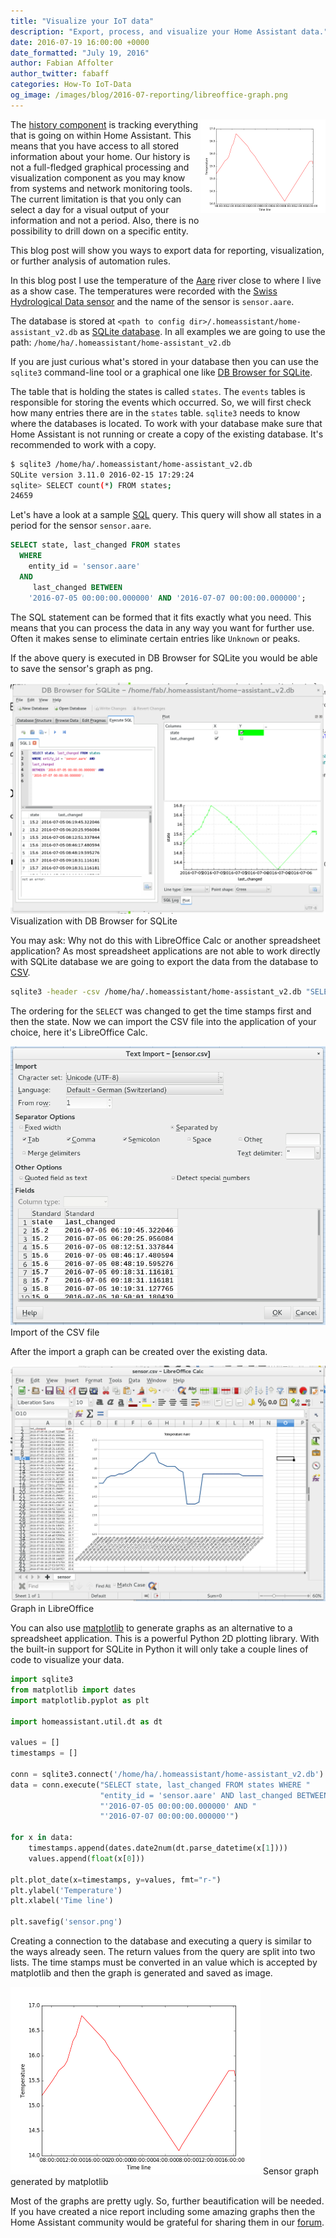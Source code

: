 ```yaml
---
title: "Visualize your IoT data"
description: "Export, process, and visualize your Home Assistant data."
date: 2016-07-19 16:00:00 +0000
date_formatted: "July 19, 2016"
author: Fabian Affolter
author_twitter: fabaff
categories: How-To IoT-Data
og_image: /images/blog/2016-07-reporting/libreoffice-graph.png
---
```


<img src='/images/blog/2016-07-reporting/mpl-sensor.png' style='clear: right; border:none; box-shadow: none; float: right; margin-bottom: 12px;' width='200' />

The [history component](/integrations/history/) is tracking everything that is going on within Home Assistant. This means that you have access to all stored information about your home. Our history is not a full-fledged graphical processing and visualization component as you may know from systems and network monitoring tools. The current limitation is that you only can select a day for a visual output of your information and not a period. Also, there is no possibility to drill down on a specific entity.

This blog post will show you ways to export data for reporting, visualization, or further analysis of automation rules.

<!--more-->

In this blog post I use the temperature of the [Aare](https://en.wikipedia.org/wiki/Aare) river close to where I live as a show case. The temperatures were recorded with the [Swiss Hydrological Data sensor](/integrations/swiss_hydrological_data) and the name of the sensor is `sensor.aare`.

The database is stored at `<path to config dir>/.homeassistant/home-assistant_v2.db` as [SQLite database](https://www.sqlite.org/index.html). In all examples we are going to use the path: `/home/ha/.homeassistant/home-assistant_v2.db`

If you are just curious what's stored in your database then you can use the `sqlite3` command-line tool or a graphical one like [DB Browser for SQLite](http://sqlitebrowser.org/).

The table that is holding the states is called `states`. The `events` tables is responsible for storing the events which occurred. So, we will first check how many entries there are in the `states` table. `sqlite3` needs to know where the databases is located. To work with your database make sure that Home Assistant is not running or create a copy of the existing database. It's recommended to work with a copy.

```bash
$ sqlite3 /home/ha/.homeassistant/home-assistant_v2.db
SQLite version 3.11.0 2016-02-15 17:29:24
sqlite> SELECT count(*) FROM states;
24659
```

Let's have a look at a sample [SQL](https://en.wikipedia.org/wiki/SQL) query. This query will show all states in a period for the sensor `sensor.aare`.

```sql
SELECT state, last_changed FROM states
  WHERE
    entity_id = 'sensor.aare'
  AND
     last_changed BETWEEN
    '2016-07-05 00:00:00.000000' AND '2016-07-07 00:00:00.000000';
```

The SQL statement can be formed that it fits exactly what you need. This means that you can process the data in any way you want for further use. Often it makes sense to eliminate certain entries like `Unknown` or peaks.

If the above query is executed in DB Browser for SQLite you would be able to save the sensor's graph as png.

<p class='img'>
  <img src='/images/blog/2016-07-reporting/db-browser.png' />
  Visualization with DB Browser for SQLite
</p>

You may ask: Why not do this with LibreOffice Calc or another spreadsheet application? As most spreadsheet applications are not able to work directly with SQLite database we are going to export the data from the database to [CSV](https://en.wikipedia.org/wiki/Comma-separated_values).

```bash
sqlite3 -header -csv /home/ha/.homeassistant/home-assistant_v2.db "SELECT last_changed, state FROM states WHERE entity_id = 'sensor.aare' AND last_changed BETWEEN '2016-07-05 00:00:00.000000' AND '2016-07-07 00:00:00.000000';" > sensor.csv
```

The ordering for the `SELECT` was changed to get the time stamps first and then the state. Now we can import the CSV file into the application of your choice, here it's LibreOffice Calc.

<p class='img'>
  <img src='/images/blog/2016-07-reporting/libreoffice-import.png' />
  Import of the CSV file
</p>

After the import a graph can be created over the existing data.

<p class='img'>
  <img src='/images/blog/2016-07-reporting/libreoffice-graph.png' />
  Graph in LibreOffice
</p>

You can also use [matplotlib](http://matplotlib.org/) to generate graphs as an alternative to a spreadsheet application. This is a powerful Python 2D plotting library. With the built-in support for SQLite in Python it will only take a couple lines of code to visualize your data.

```python
import sqlite3
from matplotlib import dates
import matplotlib.pyplot as plt

import homeassistant.util.dt as dt

values = []
timestamps = []

conn = sqlite3.connect('/home/ha/.homeassistant/home-assistant_v2.db')
data = conn.execute("SELECT state, last_changed FROM states WHERE "
                    "entity_id = 'sensor.aare' AND last_changed BETWEEN "
                    "'2016-07-05 00:00:00.000000' AND "
                    "'2016-07-07 00:00:00.000000'")

for x in data:
    timestamps.append(dates.date2num(dt.parse_datetime(x[1])))
    values.append(float(x[0]))

plt.plot_date(x=timestamps, y=values, fmt="r-")
plt.ylabel('Temperature')
plt.xlabel('Time line')

plt.savefig('sensor.png')
```

Creating a connection to the database and executing a query is similar to the ways already seen. The return values from the query are split into two lists. The time stamps must be converted in an value which is accepted by matplotlib and then the graph is generated and saved as image.

<p class='img'>
  <img src='/images/blog/2016-07-reporting/mpl-sensor.png' />
  Sensor graph generated by matplotlib
</p>

Most of the graphs are pretty ugly. So, further beautification will be needed. If you have created a nice report including some amazing graphs then the Home Assistant community would be grateful for sharing them in our [forum](https://community.home-assistant.io/).
